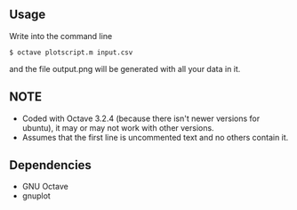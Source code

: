 Usage
------

Write into the command line

	$ octave plotscript.m input.csv

and the file output.png will be generated with all your data in it.

NOTE
------
* Coded with Octave 3.2.4 (because there isn't newer versions for ubuntu), it may 
or may not work with other versions. 
* Assumes that the first line is uncommented text and no others contain it.

Dependencies
------
* GNU Octave
* gnuplot
